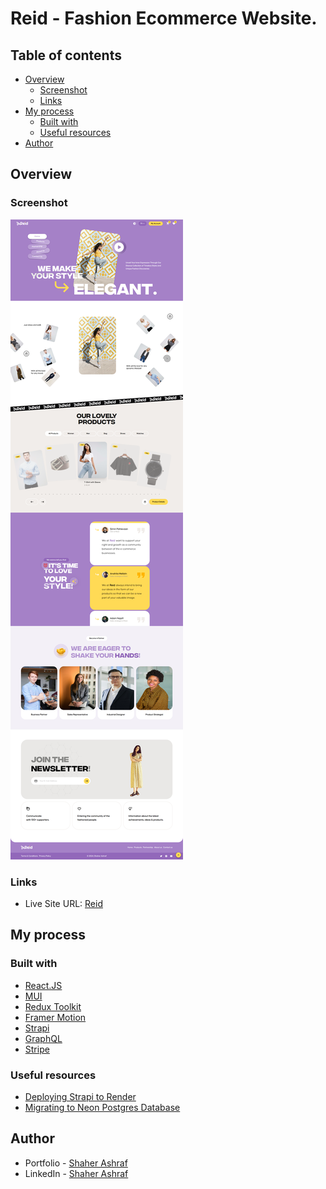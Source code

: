 # Reid - Fashion Ecommerce Website.

## Table of contents

- [Overview](#overview)
  - [Screenshot](#screenshot)
  - [Links](#links)
- [My process](#my-process)
  - [Built with](#built-with)
  - [Useful resources](#useful-resources)
- [Author](#author)

## Overview

### Screenshot

![](./frontend/public/assets/Screenshot.png)

### Links

- Live Site URL: [Reid](https://reid-store.vercel.app/)

## My process

### Built with

- [React.JS](https://react.dev/)
- [MUI](https://mui.com/)
- [Redux Toolkit](https://redux-toolkit.js.org/)
- [Framer Motion](https://www.framer.com/motion/)
- [Strapi](https://strapi.io/)
- [GraphQL](https://graphql.org/)
- [Stripe](https://stripe.com/)

### Useful resources

- [Deploying Strapi to Render](https://youtu.be/lBQxrvLFnII?si=PAoy3AVcyPiXbgKp)
- [Migrating to Neon Postgres Database](https://youtu.be/duMr6MTViUY?si=prMXnlS9Uxk-h33Q)

## Author

- Portfolio - [Shaher Ashraf](https://thegoat7.netlify.app/)
- LinkedIn - [Shaher Ashraf](https://www.linkedin.com/in/shaher88223/)
